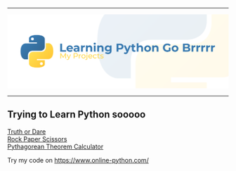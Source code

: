 <hr>

![alt text](https://github.com/RileyBautista/LearningPythonGoBrrrrr/blob/main/Header.png?raw=true)
<hr>

## Trying to Learn Python sooooo

[Truth or Dare](https://github.com/RileyBautista/LearningPythonGoBrrrrr/blob/main/projects/truth-or-dare.py) \
[Rock Paper Scissors](https://github.com/RileyBautista/LearningPythonGoBrrrrr/blob/main/projects/rock-paper-scissors.py) \
[Pythagorean Theorem Calculator](https://github.com/RileyBautista/LearningPythonGoBrrrrr/blob/main/projects/pythagorean-theorem-calculator) 


Try my code on https://www.online-python.com/
